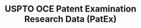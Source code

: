---
layout: default
bigquery: https://console.cloud.google.com/bigquery?p=patents-public-data&d=uspto_oce_pair&page=dataset
citation: 'Graham, S. Marco, A., and Miller, A. (2015). “The USPTO Patent Examination
  Research Dataset: A Window on the Process of Patent Examination.”'
contributors: Graham, S. Marco, A., Miller, A.
cost: None
description: The latest version of PatEx (referred to below as the 2020 release) contains
  detailed information on nearly 11.9 million publicly-viewable provisional and non-provisional
  patent applications to the USPTO and over 4.6 million Patent Cooperation Treaty
  (PCT) applications. It is based on data that OCE downloaded from the Patent Examination
  Data System (PEDS) in April, 2021. The PEDS data are sourced from Public PAIR. The
  first time that OCE used PEDS as the basis of PatEx was for the 2019 release. We
  took the PEDS data and organized it into the familiar PatEx data files, which are
  based on the organization of the Public PAIR portal. The data files include information
  on each application’s characteristics, prosecution history, continuation history,
  claims of foreign priority, patent term adjustment history, publication history,
  and correspondence address information.
documentation: 'For the 2019 and later releases, new technical documentation is available
  https://www.uspto.gov/sites/default/files/documents/PatEx-2019-Technical-Doc.pdf


  A document describing the 2014-2017 data sets is available and can be cited as:
  Graham, Stuart J.H. and Marco, Alan C. and Miller, Richard, The USPTO Patent Examination
  Research Dataset: A Window on the Process of Patent Examination (November 30, 2015).
  Available at SSRN: https://ssrn.com/abstract=2702637.'
last_edit: Mon, 04 Apr 2022 19:06:22 GMT
location: https://www.uspto.gov/ip-policy/economic-research/research-datasets/patent-examination-research-dataset-public-pair
maintained_by: EconomicsData@uspto.gov
related_publications: https://ssrn.com/abstract=29956744, https://ssrn.com/abstract=2702637
schema_fields: '[''event_code'', ''inventor_country_code'', ''correspondence_name_line_1'',
  ''correspondence_name_line_2'', ''inventor_name_last'', ''foreign_parent_date'',
  ''parent_filing_date'', ''inventor_address_type'', ''status_description'', ''examiner_name_last'',
  ''child_application_number'', ''examiner_art_unit'', ''inventor_name_middle'', ''invention_title'',
  ''application_number'', ''uspc_class'', ''wipo_pub_number'', ''aia_first_to_file'',
  ''correspondence_street_line_1'', ''inventor_region_code'', ''correspondence_country_code'',
  ''atty_docket_number'', ''parent_application_number'', ''correspondence_postal_code'',
  ''parent_country'', ''inventor_country_name'', ''earliest_pgpub_number'', ''small_entity_indicator'',
  ''sequence_number'', ''patent_number'', ''examiner_id'', ''correspondence_region_name'',
  ''customer_number'', ''abandon_date'', ''continuation_type'', ''correspondence_country_name'',
  ''file_location_date'', ''earliest_pgpub_date'', ''status_code'', ''filing_date'',
  ''examiner_name_first'', ''examiner_name_middle'', ''appl_status_date'', ''wipo_pub_date'',
  ''appl_status_code'', ''inventor_rank'', ''parent_country_code'', ''patent_issue_date'',
  ''correspondence_street_line_2'', ''foreign_parent_id'', ''application_type'', ''child_filing_date'',
  ''recorded_date'', ''correspondence_region_code'', ''file_location'', ''confirm_number'',
  ''event_description'', ''correspondence_city'', ''inventor_name_first'', ''uspc_subclass'',
  ''application_number_pair'', ''invention_subject_matter'', ''disposal_type'']'
shortname: patex
tags:
- patents
- legal
- history
terms_of_use: 'USPTO’s online databases are not designed or intended to be a source
  for bulk downloads of USPTO data when accessed through the website’s interfaces.
  Individuals, companies, IP addresses, or blocks of IP addresses who, in effect,
  deny or decrease service by generating unusually high numbers of database accesses
  (searches, pages, or hits), whether generated manually or in an automated fashion,
  may be denied access to USPTO servers without notice.


  Bulk data products may be separately obtained from the USPTO, either for free or
  at the cost of dissemination. For details, see information on Electronic Bulk Data
  Products: https://www.uspto.gov/learning-and-resources/electronic-bulk-data-products'
title: USPTO OCE Patent Examination Research Data (PatEx)
uuid: 4342caa7-23af-420c-b2f6-6088f133df6a
---